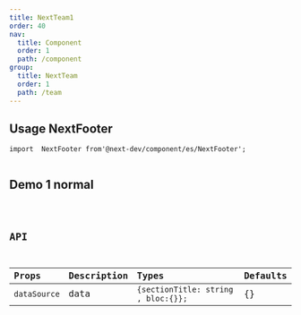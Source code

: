 ```yaml
---
title: NextTeam1
order: 40
nav:
  title: Component
  order: 1
  path: /component
group:
  title: NextTeam
  order: 1
  path: /team
---
```


## Usage NextFooter

```tsx |pure
import  NextFooter from'@next-dev/component/es/NextFooter'; 


```

## Demo 1 normal

<code src="../../demos/NextTeam/NextTeam1.tsx" />

## API

| Props | Description                                             | Types  | Defaults |
| :---- | :------------------------------------------------------ | :----- | :------- |
| `dataSource`  | data   |  `{sectionTitle: string , bloc:{}};` | {} |
